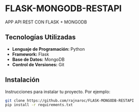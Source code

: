 # FLASK-MONGODB-RESTAPI
  APP API REST CON FLASK + MONGODB

## Tecnologías Utilizadas

- **Lenguaje de Programación:** Python
- **Framework:** Flask
- **Base de Datos:** MongoDB
- **Control de Versiones:** Git

## Instalación
Instrucciones para instalar tu proyecto. Por ejemplo:

```sh
git clone https://github.com/rajnaroc/FLASK-MONGODB-RESTAPI
pip install -r requirements.txt

 

